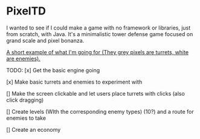 # PixelTD
 I wanted to see if I could make a game with no framework or libraries, just from scratch, with Java. It's a minimalistic tower defense game focused on grand scale and pixel bonanza.
 
 [A short example of what I'm going for (They grey pixels are turrets, white are enemies).](https://i.gyazo.com/c6b92f10e4a70afdea835b6b3af240f2.mp4)
 
 TODO:
[x] Get the basic engine going

[x] Make basic turrets and enemies to experiment with

[] Make the screen clickable and let users place turrets with clicks (also click dragging)

[] Create levels (WIth the corresponding enemy types) (10?) and a route for enemies to take

[] Create an economy

